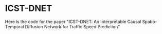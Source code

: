 # ICST-DNET
Here is the code for the paper "ICST-DNET: An Interpretable Causal Spatio-Temporal Diffusion Network for Traffic Speed Prediction"
